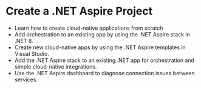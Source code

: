 # Create a .NET Aspire Project

* Learn how to create cloud-native applications from scratch
* Add orchestration to an existing app by using the .NET Aspire stack in .NET 8.
* Create new cloud-native apps by using the .NET Aspire templates in Visual Studio.
* Add the .NET Aspire stack to an existing .NET app for orchestration and simple cloud-native integrations.
* Use the .NET Aspire dashboard to diagnose connection issues between services.
